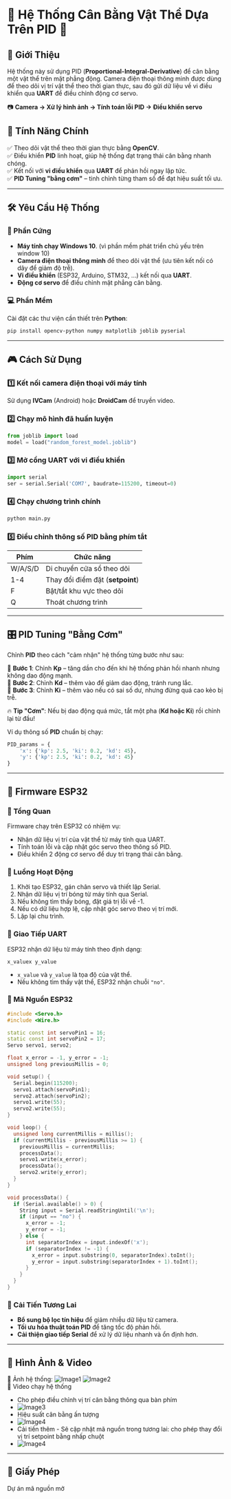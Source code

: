 # 🎯 Hệ Thống Cân Bằng Vật Thể Dựa Trên PID 🎯

## 📌 Giới Thiệu
Hệ thống này sử dụng PID (**Proportional-Integral-Derivative**) để cân bằng một vật thể trên mặt phẳng động.
Camera điện thoại thông minh được dùng để theo dõi vị trí vật thể theo thời gian thực, sau đó gửi dữ liệu về vi điều khiển qua **UART** để điều chỉnh động cơ servo.

📷 **Camera → Xử lý hình ảnh → Tính toán lỗi PID → Điều khiển servo**

## 🚀 Tính Năng Chính
✅ Theo dõi vật thể theo thời gian thực bằng **OpenCV**.  
✅ Điều khiển **PID** linh hoạt, giúp hệ thống đạt trạng thái cân bằng nhanh chóng.  
✅ Kết nối với **vi điều khiển** qua **UART** để phản hồi ngay lập tức.  
✅ **PID Tuning "bằng cơm"** – tinh chỉnh từng tham số để đạt hiệu suất tối ưu.  

---

## 🛠️ Yêu Cầu Hệ Thống

### 🔌 Phần Cứng
- **Máy tính chạy Windows 10**. (vì phần mềm phát triển chủ yếu trên window 10)
- **Camera điện thoại thông minh** để theo dõi vật thể (ưu tiên kết nối có dây để giảm độ trễ).
- **Vi điều khiển** (ESP32, Arduino, STM32, ...) kết nối qua **UART**.
- **Động cơ servo** để điều chỉnh mặt phẳng cân bằng.

### 💻 Phần Mềm
Cài đặt các thư viện cần thiết trên **Python**:

```bash
pip install opencv-python numpy matplotlib joblib pyserial
```

---

## 🎮 Cách Sử Dụng

### 1️⃣ Kết nối camera điện thoại với máy tính
Sử dụng **IVCam** (Android) hoặc **DroidCam** để truyền video.

### 2️⃣ Chạy mô hình đã huấn luyện
```python
from joblib import load
model = load("random_forest_model.joblib")
```

### 3️⃣ Mở cổng UART với vi điều khiển
```python
import serial
ser = serial.Serial('COM7', baudrate=115200, timeout=0)
```

### 4️⃣ Chạy chương trình chính
```bash
python main.py
```

### 5️⃣ Điều chỉnh thông số PID bằng phím tắt
| Phím | Chức năng |
|------|-----------|
| W/A/S/D | Di chuyển cửa sổ theo dõi |
| 1-4 | Thay đổi điểm đặt (**setpoint**) |
| F | Bật/tắt khu vực theo dõi |
| Q | Thoát chương trình |

---

## 🎛️ PID Tuning "Bằng Cơm"

Chỉnh **PID** theo cách "cảm nhận" hệ thống từng bước như sau:

🔹 **Bước 1**: Chỉnh **Kp** – tăng dần cho đến khi hệ thống phản hồi nhanh nhưng không dao động mạnh.  
🔹 **Bước 2**: Chỉnh **Kd** – thêm vào để giảm dao động, tránh rung lắc.  
🔹 **Bước 3**: Chỉnh **Ki** – thêm vào nếu có sai số dư, nhưng đừng quá cao kẻo bị trễ.  

🔥 **Tip "Cơm"**: Nếu bị dao động quá mức, tắt một pha (**Kd hoặc Ki**) rồi chỉnh lại từ đầu!

Ví dụ thông số **PID** chuẩn bị chạy:
```python
PID_params = {
    'x': {'kp': 2.5, 'ki': 0.2, 'kd': 45},
    'y': {'kp': 2.5, 'ki': 0.2, 'kd': 45}
}
```

---

## 🔧 Firmware ESP32

### 🔹 Tổng Quan
Firmware chạy trên ESP32 có nhiệm vụ:
- Nhận dữ liệu vị trí của vật thể từ máy tính qua UART.
- Tính toán lỗi và cập nhật góc servo theo thông số PID.
- Điều khiển 2 động cơ servo để duy trì trạng thái cân bằng.

### 🔹 Luồng Hoạt Động
1. Khởi tạo ESP32, gán chân servo và thiết lập Serial.
2. Nhận dữ liệu vị trí bóng từ máy tính qua Serial.
3. Nếu không tìm thấy bóng, đặt giá trị lỗi về -1.
4. Nếu có dữ liệu hợp lệ, cập nhật góc servo theo vị trí mới.
5. Lặp lại chu trình.

### 🔹 Giao Tiếp UART
ESP32 nhận dữ liệu từ máy tính theo định dạng:
```
x_valuex y_value
```
- `x_value` và `y_value` là tọa độ của vật thể.
- Nếu không tìm thấy vật thể, ESP32 nhận chuỗi `"no"`.

### 🔹 Mã Nguồn ESP32
```cpp
#include <Servo.h>
#include <Wire.h>

static const int servoPin1 = 16;
static const int servoPin2 = 17;
Servo servo1, servo2;

float x_error = -1, y_error = -1;
unsigned long previousMillis = 0;

void setup() {
  Serial.begin(115200);
  servo1.attach(servoPin1);
  servo2.attach(servoPin2);
  servo1.write(55);
  servo2.write(55);
}

void loop() {
  unsigned long currentMillis = millis();
  if (currentMillis - previousMillis >= 1) {
    previousMillis = currentMillis;
    processData();
    servo1.write(x_error);
    processData();
    servo2.write(y_error);
  }
}

void processData() {
  if (Serial.available() > 0) {
    String input = Serial.readStringUntil('\n');
    if (input == "no") {
      x_error = -1;
      y_error = -1;
    } else {
      int separatorIndex = input.indexOf('x');
      if (separatorIndex != -1) {
        x_error = input.substring(0, separatorIndex).toInt();
        y_error = input.substring(separatorIndex + 1).toInt();
      }
    }
  }
}
```

### 🔹 Cải Tiến Tương Lai
- **Bổ sung bộ lọc tín hiệu** để giảm nhiễu dữ liệu từ camera.
- **Tối ưu hóa thuật toán PID** để tăng tốc độ phản hồi.
- **Cải thiện giao tiếp Serial** để xử lý dữ liệu nhanh và ổn định hơn.

---

## 📸 Hình Ảnh & Video
📌 Ảnh hệ thống:
![Image1](image2.jpg)
![Image2](image3.jpg)  
📌 Video chạy hệ thống
- Cho phép điều chỉnh vị trí cân bằng thông qua bàn phím
- ![Image3](Demo2.gif)
- Hiệu suất cân bằng ấn tượng
- ![Image4](demo3.gif)
- Cải tiến thêm - Sẽ cập nhật mã nguồn trong tương lai: cho phép thay đổi vị trí setpoint bằng nhấp chuột
- ![Image4](demo4.gif)
---

## 📜 Giấy Phép
Dự án mã nguồn mở 

